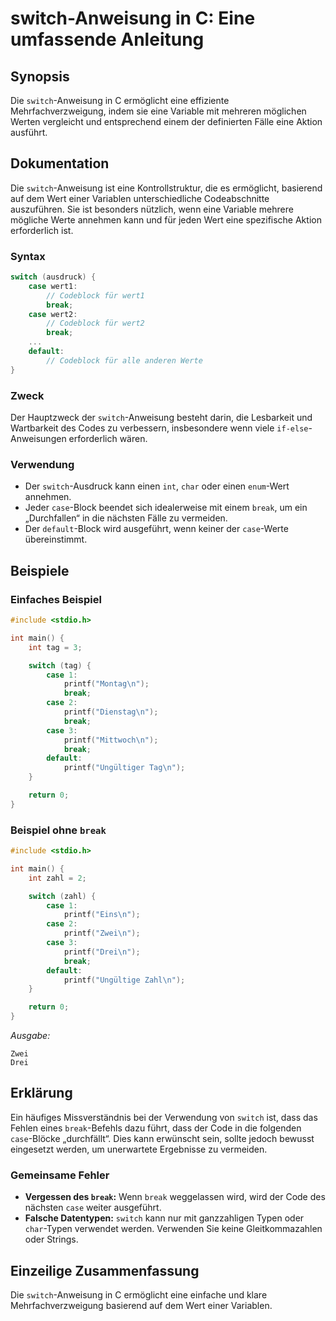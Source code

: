 <!--
Meta Description: # switch-Anweisung in C: Eine umfassende Anleitung ## Synopsis Die `switch`-Anweisung in C ermöglicht eine effiziente Mehrfachverzweigung, indem sie e...
Meta Keywords: case, switch, break, der, eine
-->

# switch-Anweisung in C: Eine umfassende Anleitung

## Synopsis
Die `switch`-Anweisung in C ermöglicht eine effiziente Mehrfachverzweigung, indem sie eine Variable mit mehreren möglichen Werten vergleicht und entsprechend einem der definierten Fälle eine Aktion ausführt.

## Dokumentation
Die `switch`-Anweisung ist eine Kontrollstruktur, die es ermöglicht, basierend auf dem Wert einer Variablen unterschiedliche Codeabschnitte auszuführen. Sie ist besonders nützlich, wenn eine Variable mehrere mögliche Werte annehmen kann und für jeden Wert eine spezifische Aktion erforderlich ist.

### Syntax
```c
switch (ausdruck) {
    case wert1:
        // Codeblock für wert1
        break;
    case wert2:
        // Codeblock für wert2
        break;
    ...
    default:
        // Codeblock für alle anderen Werte
}
```

### Zweck
Der Hauptzweck der `switch`-Anweisung besteht darin, die Lesbarkeit und Wartbarkeit des Codes zu verbessern, insbesondere wenn viele `if-else`-Anweisungen erforderlich wären.

### Verwendung
- Der `switch`-Ausdruck kann einen `int`, `char` oder einen `enum`-Wert annehmen.
- Jeder `case`-Block beendet sich idealerweise mit einem `break`, um ein „Durchfallen“ in die nächsten Fälle zu vermeiden.
- Der `default`-Block wird ausgeführt, wenn keiner der `case`-Werte übereinstimmt.

## Beispiele

### Einfaches Beispiel
```c
#include <stdio.h>

int main() {
    int tag = 3;

    switch (tag) {
        case 1:
            printf("Montag\n");
            break;
        case 2:
            printf("Dienstag\n");
            break;
        case 3:
            printf("Mittwoch\n");
            break;
        default:
            printf("Ungültiger Tag\n");
    }

    return 0;
}
```

### Beispiel ohne `break`
```c
#include <stdio.h>

int main() {
    int zahl = 2;

    switch (zahl) {
        case 1:
            printf("Eins\n");
        case 2:
            printf("Zwei\n");
        case 3:
            printf("Drei\n");
            break;
        default:
            printf("Ungültige Zahl\n");
    }

    return 0;
}
```
*Ausgabe:*
```
Zwei
Drei
```

## Erklärung
Ein häufiges Missverständnis bei der Verwendung von `switch` ist, dass das Fehlen eines `break`-Befehls dazu führt, dass der Code in die folgenden `case`-Blöcke „durchfällt“. Dies kann erwünscht sein, sollte jedoch bewusst eingesetzt werden, um unerwartete Ergebnisse zu vermeiden.

### Gemeinsame Fehler
- **Vergessen des `break`:** Wenn `break` weggelassen wird, wird der Code des nächsten `case` weiter ausgeführt.
- **Falsche Datentypen:** `switch` kann nur mit ganzzahligen Typen oder `char`-Typen verwendet werden. Verwenden Sie keine Gleitkommazahlen oder Strings.

## Einzeilige Zusammenfassung
Die `switch`-Anweisung in C ermöglicht eine einfache und klare Mehrfachverzweigung basierend auf dem Wert einer Variablen.